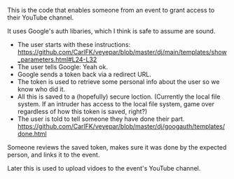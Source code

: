 This is the code that enables someone from an event to grant access to their YouTube channel.

It uses Google's auth libaries, which I think is safe to assume are sound.

* The user starts with these instructions:
https://github.com/CarlFK/veyepar/blob/master/dj/main/templates/show_parameters.html#L24-L32
* The user tells Google: Yeah ok.
* Google sends a token back via a redirect URL.
* The token is used to retrieve some personal info about the user so we know who did it.
* All this is saved to a (hopefully) secure loction.
(Currently the local file system.  If an intruder has access to the local file system, game over regardless of how this token is saved, right?)
* The user is told to tell someone they have done their part.
https://github.com/CarlFK/veyepar/blob/master/dj/googauth/templates/done.html

Someone reviews the saved token, makes sure it was done by the expected person, and links it to the event.

Later this is used to upload vidoes to the event's YouTube channel.

